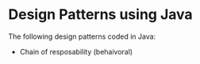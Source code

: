 # Design Patterns using Java

The following design patterns coded in Java:
- Chain of resposability (behaivoral)
